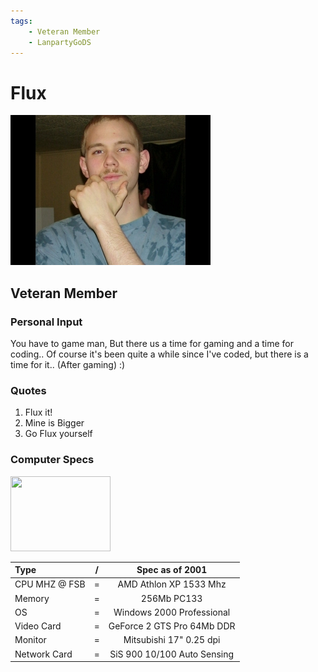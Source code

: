 ```yaml
---
tags:
    - Veteran Member
    - LanpartyGoDS
---
```


# Flux
![flux profile picture](flux.jpg "flux profile picture")
## Veteran Member

### Personal Input

You have to game man, But there us a time for gaming and a time for coding.. Of course it's been quite a while since I've coded, but there is a time for it.. (After gaming) :)

### Quotes
1. Flux it!
2. Mine is Bigger
3. Go Flux yourself

### Computer Specs

<img src="../computer-solid.svg" width="160" height="120">

| Type          | / | Spec as of 2001                        |
| :-----------  | - | :------------------------------------: |
| CPU MHZ @ FSB | = | AMD Athlon XP 1533 Mhz |
| Memory        | = | 256Mb PC133 |
| OS            | = | Windows 2000 Professional |
| Video Card    | = | GeForce 2 GTS Pro 64Mb DDR |
| Monitor       | = | Mitsubishi 17" 0.25 dpi |
| Network Card  | = | SiS 900 10/100 Auto Sensing |
